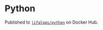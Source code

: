 # Python

Published to [`jifalops/python`](https://hub.docker.com/repository/docker/jifalops/python) on Docker Hub.
